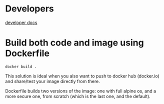# Developers
[developer docs](docs/developer.md)

# Build both code and image using Dockerfile
```shell
docker build .
```

This solution is ideal when you also want to push to docker hub (docker.io) and share/test your image directly from there.

Dockerfile builds two versions of the image: one with full alpine os, and a more secure one, from scratch (which is the last one, and the default).


